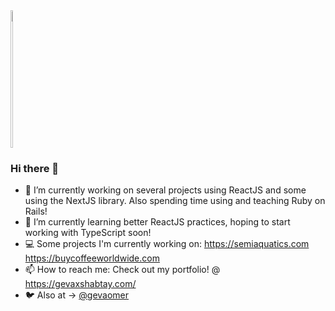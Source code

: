<div style="display:inline-block; ">
<img style="display:inline" width="22%" height='220px' src="https://pbs.twimg.com/profile_images/1258834027336867841/jhpubSSD_400x400.jpg">

</div>

### Hi there 👋

- 🔭 I’m currently working on several projects using ReactJS and some using the NextJS library. Also spending time using and teaching Ruby on Rails!
- 🌱 I’m currently learning better ReactJS practices, hoping to start working with TypeScript soon!
- 💻 Some projects I'm currently working on: https://semiaquatics.com https://buycoffeeworldwide.com
- 📫 How to reach me: Check out my portfolio! @ https://gevaxshabtay.com/ 
- 🐦 Also at -> [@gevaomer](twitter.com/gevaomer)
